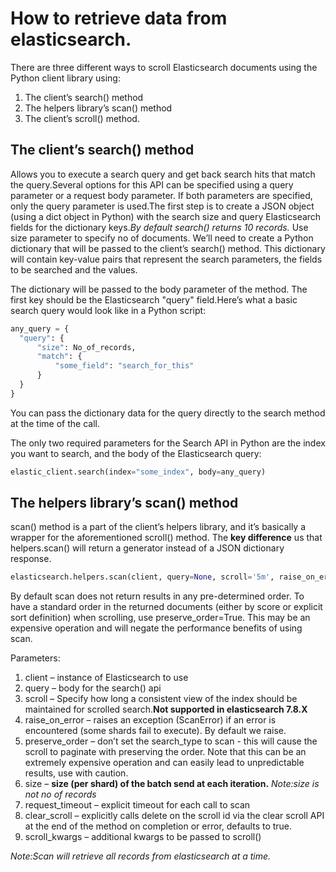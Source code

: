  # How to retrieve data from elasticsearch.
 
There are three different ways to scroll Elasticsearch documents using the Python client library using: 
   1. The client’s search() method
   2. The helpers library’s scan() method
   3. The client’s scroll() method.
 ## The client’s search() method
 Allows you to execute a search query and get back search hits that match the query.Several options for this API can be specified using a query parameter or a request body    parameter. If both parameters are specified, only the query parameter is used.The first step is to create a JSON object (using a dict object in Python) with the search size and query Elasticsearch fields for the dictionary keys.*By default search() returns 10 records.* Use size parameter to specify no of documents.
 We’ll need to create a Python dictionary that will be passed to the client’s search() method. This dictionary will contain key-value pairs that represent the search parameters, the fields to be searched and the values.

The dictionary will be passed to the body parameter of the method. The first key should be the Elasticsearch "query" field.Here’s what a basic search query would look like in a Python script:


```python
any_query = {
  "query": {
      "size": No_of_records,
      "match": {
          "some_field": "search_for_this"
      }
  }
}
```
You can pass the dictionary data for the query directly to the search method at the time of the call.

The only two required parameters for the Search API in Python are the index you want to search, and the body of the Elasticsearch query:

```python
elastic_client.search(index="some_index", body=any_query)
```
## The helpers library’s scan() method

scan() method is a part of the client’s helpers library, and it’s basically a wrapper for the aforementioned scroll() method. The **key difference** us that helpers.scan() will return a generator instead of a JSON dictionary response. 
```python
elasticsearch.helpers.scan(client, query=None, scroll='5m', raise_on_error=True, preserve_order=False, size=1000, request_timeout=None, clear_scroll=True, scroll_kwargs=None, **kwargs)
```

By default scan does not return results in any pre-determined order. To have a standard order in the returned documents (either by score or explicit sort definition) when scrolling, use preserve_order=True. This may be an expensive operation and will negate the performance benefits of using scan.

Parameters:	
1. client – instance of Elasticsearch to use
2. query – body for the search() api
3. scroll – Specify how long a consistent view of the index should be maintained for scrolled search.**Not supported in elasticsearch 7.8.X**
4. raise_on_error – raises an exception (ScanError) if an error is encountered (some shards fail to execute). By default we raise.
5. preserve_order – don’t set the search_type to scan - this will cause the scroll to paginate with preserving the order. Note that this can be an extremely expensive operation    and can easily lead to unpredictable results, use with caution.
6. size – **size (per shard) of the batch send at each iteration.**  *Note:size is not no of records*
7. request_timeout – explicit timeout for each call to scan
8. clear_scroll – explicitly calls delete on the scroll id via the clear scroll API at the end of the method on completion or error, defaults to true.
9. scroll_kwargs – additional kwargs to be passed to scroll()

*Note:Scan will retrieve all records from elasticsearch at a time.*





 
 

 
